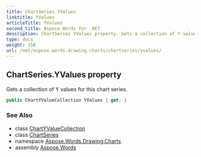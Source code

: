 ```yaml
---
title: ChartSeries.YValues
linktitle: YValues
articleTitle: YValues
second_title: Aspose.Words for .NET
description: ChartSeries YValues property. Gets a collection of Y values for this chart series in C#.
type: docs
weight: 150
url: /net/aspose.words.drawing.charts/chartseries/yvalues/
---
```

## ChartSeries.YValues property

Gets a collection of Y values for this chart series.

```csharp
public ChartYValueCollection YValues { get; }
```

### See Also

* class [ChartYValueCollection](../../chartyvaluecollection/)
* class [ChartSeries](../)
* namespace [Aspose.Words.Drawing.Charts](../../chartseries/)
* assembly [Aspose.Words](../../../)
